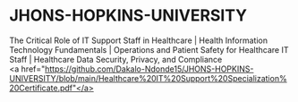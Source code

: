 # JHONS-HOPKINS-UNIVERSITY
The Critical Role of IT Support Staff in Healthcare | Health Information Technology Fundamentals | Operations and Patient Safety for Healthcare IT Staff     |   Healthcare Data Security, Privacy, and Compliance
<br>
<a href="https://github.com/Dakalo-Ndonde15/JHONS-HOPKINS-UNIVERSITY/blob/main/Healthcare%20IT%20Support%20Specialization%20Certificate.pdf"</a>

<!-- BEGIN YOUTUBE-CARDS -->
<!-- END YOUTUBE-CARDS -->

